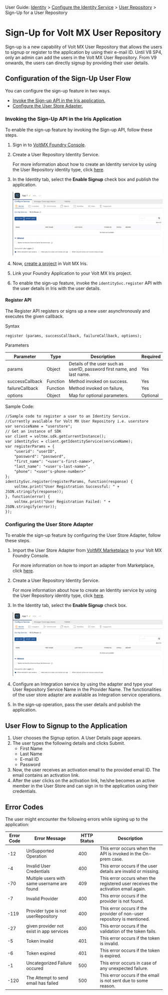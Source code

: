                               

User Guide: [Identity](Identity.md) > [Configure the Identity Service](ConfigureIdentiryService.md) > [User Repository](UserRepositoryIdentityService.md) > Sign-Up for a User Repository

Sign-Up for Volt MX User Repository
===================================

Sign-up is a new capability of Volt MX User Repository that allows the users to signup or register to the application by using their e-mail ID. Until V8 SP4, only an admin can add the users in the Volt MX User Repository. From V9 onwards, the users can directly signup by providing their user details.

Configuration of the Sign-Up User Flow
--------------------------------------

You can configure the sign-up feature in two ways.

*   [Invoke the Sign-up API in the Iris application.](#invoking-the-sign-up-api-in-the-iris-application)
*   [Configure the User Store Adapter.](#configuring-the-user-store-adapter)

### Invoking the Sign-Up API in the Iris Application

To enable the sign-up feature by invoking the Sign-up API, follow these steps.

1.  Sign in to [VoltMX Foundry Console](http://manage.hclvoltmx.com/).
2.  Create a User Repository Identity Service.
    
    For more information about how to create an Identity service by using the User Repository identity type, click [here](../../../Foundry/voltmx_foundry_user_guide/Content/UserRepositoryIdentityService.md#creating-a-user-repository-identity-service).
    
3.  In the Identity tab, select the **Enable Signup** check box and publish the application.
    
    ![](Resources/Images/Sign-Up_606x397.png)
    
4.  Now, [create a project](../../../Iris/iris_user_guide/Content/Part_II_CreatingAnApplication.md) in Volt MX Iris.
5.  Link your Foundry Application to your Volt MX Iris project.
6.  To enable the sign-up feature, invoke the `identitySvc.register` API with the user details in Iris with the user details.

#### Register API

The Register API registers or signs up a new user asynchronously and executes the given callback.

Syntax

```
register (params, successCallback, failureCallback, options);
```

Parameters

  
| Parameter | Type | Description | Required |
| --- | --- | --- | --- |
| params | Object | Details of the user such as userID, password first name, and last name. | Yes |
| successCallback | Function | Method invoked on success. | Yes |
| failureCallback | Function | Method invoked on failure, | Yes |
| options | Object | Map for optional parameters. | Optional |

Sample Code:

```
//Sample code to register a user to an Identity Service.
//Currently available for Volt MX User Repository i.e. userstore
var serviceName = "userstore";
// Get an instance of SDK
var client = voltmx.sdk.getCurrentInstance();
var identitySvc = client.getIdentityService(serviceName);
var registerParams = {
    "userid": "userID",
    "password": "password",
    "first_name": "<user's-first-name>",
    "last_name": "<user's-last-name>",
    "phone": "<user's-phone-number>"
};
identitySvc.register(registerParams, function(response) {
    voltmx.print("User Registration Successful: " + JSON.stringify(response));
}, function(error) {
    voltmx.print("User Registration Failed: " + JSON.stringify(error));
});
```

### Configuring the User Store Adapter

To enable the sign-up feature by configuring the User Store Adapter, follow these steps.

1.  Import the User Store Adapter from [VoltMX Marketplace](https://marketplace.hclvoltmx.com/) to your Volt MX Foundry Console.
    
    For more information on how to import an adapter from Marketplace, click [here](../../../Foundry/voltmx_foundry_user_guide/Content/CustomDataConfig.md#importing).
    
2.  Create a User Repository Identity Service.
    
    For more information about how to create an Identity service by using the User Repository identity type, click [here](../../../Foundry/voltmx_foundry_user_guide/Content/UserRepositoryIdentityService.md#creating-a-user-repository-identity-service).
    
3.  In the Identity tab, select the **Enable Signup** check box.
    
    ![](Resources/Images/Sign-Up_606x397.png)
    
4.  Configure an Integration service by using the adapter and type your User Repository Service Name in the Provider Name. The functionalities of the user store adapter are available as Integration service operations.
5.  In the sign-up operation, pass the user details and publish the application.

User Flow to Signup to the Application
--------------------------------------

1.  User chooses the Signup option. A User Details page appears.
2.  The user types the following details and clicks Submit.
    *   First Name
    *   Last Name
    *   E-mail ID
    *   Password
3.  Now, the user receives an activation email to the provided email ID. The email contains an activation link.
4.  After the user clicks on the activation link, he/she becomes an active member in the User Store and can sign in to the application using their credentials.

Error Codes
-----------

The user might encounter the following errors while signing up to the application:

  
| Error Code | Error Message | HTTP Status | Description |
| --- | --- | --- | --- |
| \-12 | UnSupported Operation | 400 | This error occurs when the API is invoked in the On-prem case. |
| \-4 | Invalid User Credentials | 400 | This error occurs if the user details are invalid or missing. |
| \-70 | Multiple users with same username are found | 409 | This error occurs when the registered user receives the activation email again. |
| \-7 | Invalid Provider | 400 | This error occurs if the provider is not found. |
| \-119 | Provider type is not userRepository | 400 | This error occurs if the provider of non-user repository is mentioned. |
| \-27 | given provider not exist in app services | 400 | This error occurs if the validation of the token fails. |
| \-5 | Token invalid | 401 | This error occurs if the token is invalid. |
| \-6 | Token expired | 401 | This error occurs if the token is expired. |
| \-1 | Uncategorized Failure occured | 500 | This error occurs in case of any unexpected failure. |
| \-120 | The Attempt to send email has failed | 500 | This error occurs if the email is not sent due to some reason. |
